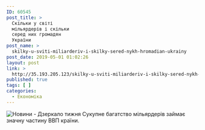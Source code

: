 ```yaml
---
ID: 60545
post_title: >
  Скільки у світі
  мільярдерів і скільки
  серед них громадян
  України
post_name: >
  skilky-u-sviti-miliarderiv-i-skilky-sered-nykh-hromadian-ukrainy
post_date: 2019-05-01 01:02:26
layout: post
link: >
  http://35.193.205.123/skilky-u-sviti-miliarderiv-i-skilky-sered-nykh-hromadian-ukrainy/
published: true
tags: [ ]
categories:
  - Економіка
---
```

 <img src="https://image.zn.ua/media/images/645x426/Oct2014/100864.jpg" alt="Новини - Дзеркало тижня"/> Сукупне багатство мільярдерів займає значну частину ВВП країни. 